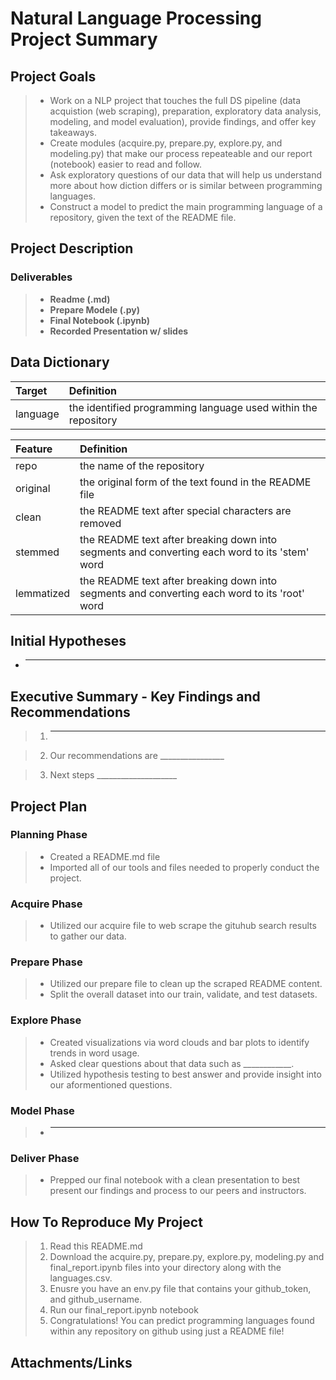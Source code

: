 # Natural Language Processing Project Summary

## Project Goals

> - Work on a NLP project that touches the full DS pipeline (data acquistion (web scraping), preparation, exploratory data analysis, modeling, and model evaluation), provide findings, and offer key takeaways.
> - Create modules (acquire.py, prepare.py, explore.py, and modeling.py) that make our process repeateable and our report (notebook) easier to read and follow.
> - Ask exploratory questions of our data that will help us understand more about how diction differs or is similar between programming languages.
> - Construct a model to predict the main programming language of a repository, given the text of the README file.


## Project Description

### Deliverables

> - **Readme (.md)**
> - **Prepare Modele (.py)**
> - **Final Notebook (.ipynb)**
> - **Recorded Presentation w/ slides**

## Data Dictionary

|Target|Definition
|:-------|:----------|
|language|the identified programming language used within the repository|

|Feature|Definition|
|:-------|:----------|
|repo        |the name of the repository|
|original    |the original form of the text found in the README file|
|clean       |the README text after special characters are removed|
|stemmed     |the README text after breaking down into segments and converting each word to its 'stem' word|
|lemmatized  |the README text after breaking down into segments and converting each word to its 'root' word| 


## Initial Hypotheses
-  _____________

## Executive Summary - Key Findings and Recommendations
> 1. __________________

> 2. Our recommendations are ________________

> 3. Next steps ____________________

## Project Plan

### Planning Phase

> - Created a README.md file
> - Imported all of our tools and files needed to properly conduct the project.

### Acquire Phase

> - Utilized our acquire file to web scrape the gituhub search results to gather our data.

### Prepare Phase

> - Utilized our prepare file to clean up the scraped README content.
> - Split the overall dataset into our train, validate, and test datasets.

### Explore Phase

> - Created visualizations via word clouds and bar plots to identify trends in word usage.
> - Asked clear questions about that data such as ____________.
> - Utilized hypothesis testing to best answer and provide insight into our aformentioned questions.

### Model Phase

> -  _________________________

### Deliver Phase

> - Prepped our final notebook with a clean presentation to best present our findings and process to our peers and instructors.

## How To Reproduce My Project

> 1. Read this README.md
> 2. Download the acquire.py, prepare.py, explore.py, modeling.py and final_report.ipynb files into your directory along with the languages.csv.
> 3. Enusre you have an env.py file that contains your github_token, and github_username.
> 4. Run our final_report.ipynb notebook
> 4. Congratulations! You can predict programming languages found within any repository on github using just a README file!

## Attachments/Links
